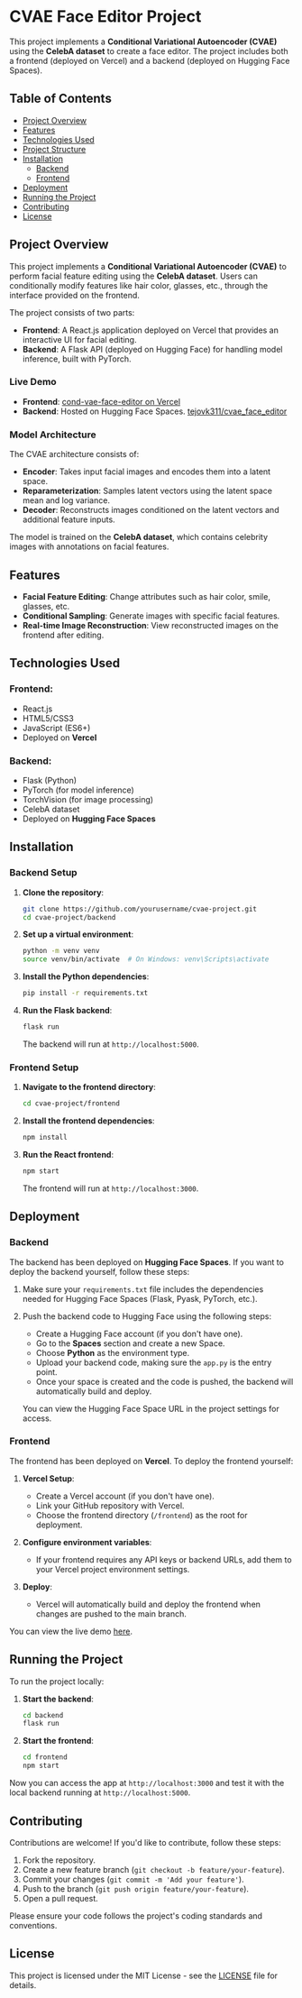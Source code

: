 # CVAE Face Editor Project

This project implements a **Conditional Variational Autoencoder (CVAE)** using the **CelebA dataset** to create a face editor. The project includes both a frontend (deployed on Vercel) and a backend (deployed on Hugging Face Spaces).

## Table of Contents
- [Project Overview](#project-overview)
- [Features](#features)
- [Technologies Used](#technologies-used)
- [Project Structure](#project-structure)
- [Installation](#installation)
  - [Backend](#backend-setup)
  - [Frontend](#frontend-setup)
- [Deployment](#deployment)
- [Running the Project](#running-the-project)
- [Contributing](#contributing)
- [License](#license)

## Project Overview

This project implements a **Conditional Variational Autoencoder (CVAE)** to perform facial feature editing using the **CelebA dataset**. Users can conditionally modify features like hair color, glasses, etc., through the interface provided on the frontend.

The project consists of two parts:
- **Frontend**: A React.js application deployed on Vercel that provides an interactive UI for facial editing.
- **Backend**: A Flask API (deployed on Hugging Face) for handling model inference, built with PyTorch.

### Live Demo

- **Frontend**: [cond-vae-face-editor on Vercel](https://cond-vae-face-editor-cvyv.vercel.app/)
- **Backend**: Hosted on Hugging Face Spaces. [tejovk311/cvae_face_editor](https://huggingface.co/spaces/tejovk311/cvae_face_editor/tree/main)

### Model Architecture

The CVAE architecture consists of:
- **Encoder**: Takes input facial images and encodes them into a latent space.
- **Reparameterization**: Samples latent vectors using the latent space mean and log variance.
- **Decoder**: Reconstructs images conditioned on the latent vectors and additional feature inputs.

The model is trained on the **CelebA dataset**, which contains celebrity images with annotations on facial features.

## Features

- **Facial Feature Editing**: Change attributes such as hair color, smile, glasses, etc.
- **Conditional Sampling**: Generate images with specific facial features.
- **Real-time Image Reconstruction**: View reconstructed images on the frontend after editing.

## Technologies Used

### Frontend:
- React.js
- HTML5/CSS3
- JavaScript (ES6+)
- Deployed on **Vercel**

### Backend:
- Flask (Python)
- PyTorch (for model inference)
- TorchVision (for image processing)
- CelebA dataset
- Deployed on **Hugging Face Spaces**


## Installation

### Backend Setup

1. **Clone the repository**:
    ```bash
    git clone https://github.com/yourusername/cvae-project.git
    cd cvae-project/backend
    ```

2. **Set up a virtual environment**:
    ```bash
    python -m venv venv
    source venv/bin/activate  # On Windows: venv\Scripts\activate
    ```

3. **Install the Python dependencies**:
    ```bash
    pip install -r requirements.txt
    ```

4. **Run the Flask backend**:
    ```bash
    flask run
    ```

    The backend will run at `http://localhost:5000`.

### Frontend Setup

1. **Navigate to the frontend directory**:
    ```bash
    cd cvae-project/frontend
    ```

2. **Install the frontend dependencies**:
    ```bash
    npm install
    ```

3. **Run the React frontend**:
    ```bash
    npm start
    ```

    The frontend will run at `http://localhost:3000`.

## Deployment

### Backend

The backend has been deployed on **Hugging Face Spaces**. If you want to deploy the backend yourself, follow these steps:

1. Make sure your `requirements.txt` file includes the dependencies needed for Hugging Face Spaces (Flask, Pyask, PyTorch, etc.).

2. Push the backend code to Hugging Face using the following steps:

    - Create a Hugging Face account (if you don't have one).
    - Go to the **Spaces** section and create a new Space.
    - Choose **Python** as the environment type.
    - Upload your backend code, making sure the `app.py` is the entry point.
    - Once your space is created and the code is pushed, the backend will automatically build and deploy.

    You can view the Hugging Face Space URL in the project settings for access.

### Frontend

The frontend has been deployed on **Vercel**. To deploy the frontend yourself:

1. **Vercel Setup**:
    - Create a Vercel account (if you don't have one).
    - Link your GitHub repository with Vercel.
    - Choose the frontend directory (`/frontend`) as the root for deployment.

2. **Configure environment variables**:
    - If your frontend requires any API keys or backend URLs, add them to your Vercel project environment settings.

3. **Deploy**:
    - Vercel will automatically build and deploy the frontend when changes are pushed to the main branch.

You can view the live demo [here](https://cond-vae-face-editor-cvyv.vercel.app/).

## Running the Project

To run the project locally:

1. **Start the backend**:
    ```bash
    cd backend
    flask run
    ```

2. **Start the frontend**:
    ```bash
    cd frontend
    npm start
    ```

Now you can access the app at `http://localhost:3000` and test it with the local backend running at `http://localhost:5000`.

## Contributing

Contributions are welcome! If you'd like to contribute, follow these steps:

1. Fork the repository.
2. Create a new feature branch (`git checkout -b feature/your-feature`).
3. Commit your changes (`git commit -m 'Add your feature'`).
4. Push to the branch (`git push origin feature/your-feature`).
5. Open a pull request.

Please ensure your code follows the project's coding standards and conventions.

## License

This project is licensed under the MIT License - see the [LICENSE](LICENSE) file for details.



